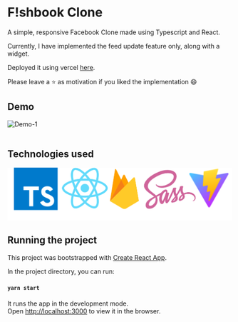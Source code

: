 # F!shbook Clone 
A simple, responsive Facebook Clone made using Typescript and React. 


Currently, I have implemented the feed update feature only, along with a widget. 

Deployed it using vercel [here](https://).

Please leave a ⭐ as motivation if you liked the implementation 😄


## Demo
![Demo-1](src/assets/demo.gif)
<br />
<br />

## Technologies used
![Tech used](src/assets/techUsed.png)


## Running the project
This project was bootstrapped with [Create React App](https://github.com/facebook/create-react-app).

In the project directory, you can run:

#### `yarn start`

It runs the app in the development mode.<br />
Open [http://localhost:3000](http://localhost:3000) to view it in the browser. 

